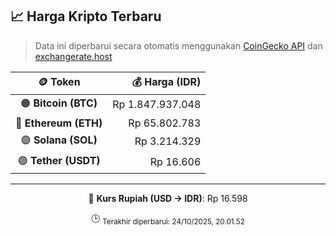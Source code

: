 

<!-- HARGA_KRIPTO -->
## 📈 Harga Kripto Terbaru

> Data ini diperbarui secara otomatis menggunakan [CoinGecko API](https://www.coingecko.com/) dan [exchangerate.host](https://exchangerate.host/)

<div align="center">

| 🪙 Token | 💰 Harga (IDR) |
|:------:|---------------:|
| 🟠 **Bitcoin (BTC)**   | Rp 1.847.937.048 |
| 🔵 **Ethereum (ETH)**  | Rp 65.802.783 |
| 🟣 **Solana (SOL)**    | Rp 3.214.329 |
| 🟢 **Tether (USDT)**   | Rp 16.606 |

---

💱 **Kurs Rupiah (USD → IDR)**: Rp 16.598

🕒 <sub>Terakhir diperbarui: 24/10/2025, 20.01.52</sub>

</div>
<!-- /HARGA_KRIPTO -->